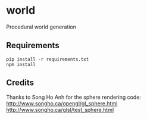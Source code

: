 # world
Procedural world generation

## Requirements

```
pip install -r requirements.txt
npm install
```

## Credits

Thanks to Song Ho Anh for the sphere rendering code:  
http://www.songho.ca/opengl/gl_sphere.html  
http://www.songho.ca/glsl/test_sphere.html  
